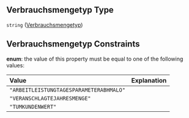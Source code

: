 ## Verbrauchsmengetyp Type

`string` ([Verbrauchsmengetyp](verbrauchsmengetyp.md))

## Verbrauchsmengetyp Constraints

**enum**: the value of this property must be equal to one of the following values:

| Value                                   | Explanation |
| :-------------------------------------- | :---------- |
| `"ARBEITLEISTUNGTAGESPARAMETERABHMALO"` |             |
| `"VERANSCHLAGTEJAHRESMENGE"`            |             |
| `"TUMKUNDENWERT"`                       |             |
